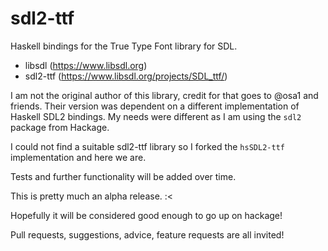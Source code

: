 sdl2-ttf
========

Haskell bindings for the True Type Font library for SDL.

- libsdl (https://www.libsdl.org)
- sdl2-ttf (https://www.libsdl.org/projects/SDL_ttf/)

I am not the original author of this library, credit for that goes
to @osa1 and friends. Their version was dependent on a different implementation
of Haskell SDL2 bindings. My needs were different as I am using the `sdl2`
package from Hackage.

I could not find a suitable sdl2-ttf library so I forked the `hsSDL2-ttf`
implementation and here we are.

Tests and further functionality will be added over time. 

This is pretty much an alpha release. :<

Hopefully it will be considered good enough to go up on hackage!

Pull requests, suggestions, advice, feature requests are all invited!
